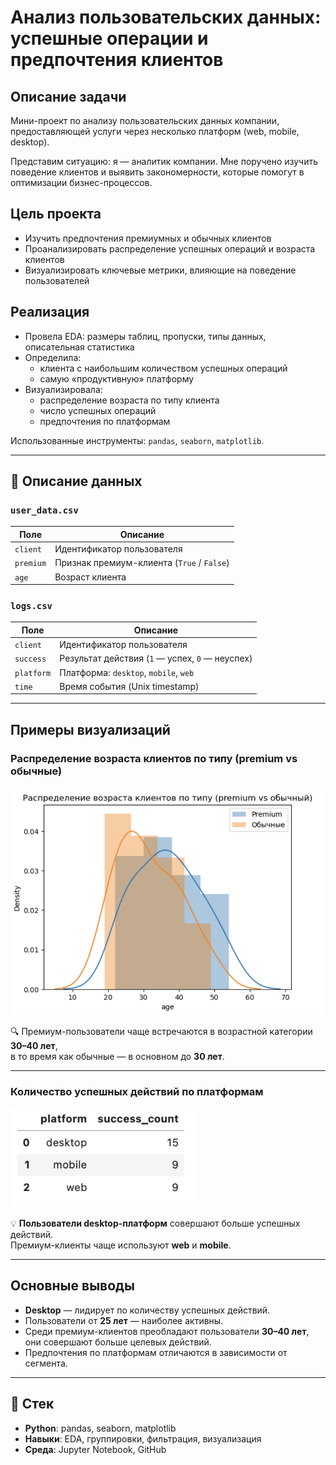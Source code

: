 # Анализ пользовательских данных: успешные операции и предпочтения клиентов

## Описание задачи

Мини-проект по анализу пользовательских данных компании, предоставляющей услуги через несколько платформ (web, mobile, desktop).

Представим ситуацию: я — аналитик компании. Мне поручено изучить поведение клиентов и выявить закономерности, которые помогут в оптимизации бизнес-процессов.

## Цель проекта

- Изучить предпочтения премиумных и обычных клиентов
- Проанализировать распределение успешных операций и возраста клиентов
- Визуализировать ключевые метрики, влияющие на поведение пользователей

## Реализация

- Провела EDA: размеры таблиц, пропуски, типы данных, описательная статистика
- Определила:
  - клиента с наибольшим количеством успешных операций
  - самую «продуктивную» платформу
- Визуализировала:
  - распределение возраста по типу клиента
  - число успешных операций
  - предпочтения по платформам

Использованные инструменты: `pandas`, `seaborn`, `matplotlib`.

---

## 🧾 Описание данных

### `user_data.csv`

| Поле      | Описание                                      |
|-----------|-----------------------------------------------|
| `client`  | Идентификатор пользователя                    |
| `premium` | Признак премиум-клиента (`True` / `False`)    |
| `age`     | Возраст клиента                               |

### `logs.csv`

| Поле      | Описание                                      |
|-----------|-----------------------------------------------|
| `client`  | Идентификатор пользователя                    |
| `success` | Результат действия (`1` — успех, `0` — неуспех) |
| `platform`| Платформа: `desktop`, `mobile`, `web`         |
| `time`    | Время события (Unix timestamp)                |

---

## Примеры визуализаций

### Распределение возраста клиентов по типу (premium vs обычные)

<img src="img/age_distribution.png" alt="Распределение возраста" width="600"/>

🔍 Премиум-пользователи чаще встречаются в возрастной категории **30–40 лет**,  
в то время как обычные — в основном до **30 лет**.

---

### Количество успешных действий по платформам

<img src="img/platform_success.png" alt="Платформы и успешные действия" width="300"/>

💡 **Пользователи desktop-платформ** совершают больше успешных действий.  
Премиум-клиенты чаще используют **web** и **mobile**.

---

## Основные выводы

- **Desktop** — лидирует по количеству успешных действий.
- Пользователи от **25 лет** — наиболее активны.
- Среди премиум-клиентов преобладают пользователи **30–40 лет**, они совершают больше целевых действий.
- Предпочтения по платформам отличаются в зависимости от сегмента.

---

## 📎 Стек

- **Python**: pandas, seaborn, matplotlib
- **Навыки**: EDA, группировки, фильтрация, визуализация
- **Среда**: Jupyter Notebook, GitHub
